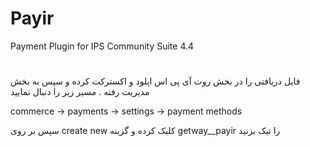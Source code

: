 # Payir
Payment Plugin for IPS Community Suite 4.4
#

فایل دریافتی را در بخش روت آی پی اس اپلود و اکسترکت کرده و سپس به بخش مدیریت رفته . مسیر زیر را دنبال نمایید

commerce -> payments -> settings -> payment methods

سپس بر روی create new کلیک کرده و گزینه getway__payir را تیک بزنید
